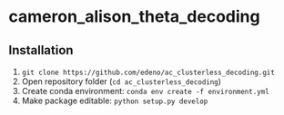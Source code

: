 # cameron_alison_theta_decoding


## Installation
1. ```git clone https://github.com/edeno/ac_clusterless_decoding.git```
2. Open repository folder (```cd ac_clusterless_decoding```)
2. Create conda environment:
```conda env create -f environment.yml```
3. Make package editable:
```python setup.py develop```
